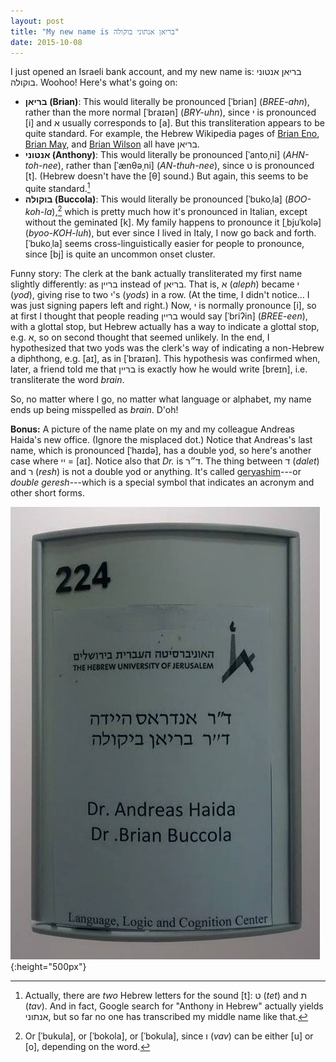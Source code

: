 ```yaml
---
layout: post
title: "My new name is בריאן אנתוני בוקולה"
date: 2015-10-08
---
```


I just opened an Israeli bank account, and my new name is: בריאן אנטוני בוקולה.
Woohoo! Here's what's going on:

- **בריאן (Brian)**: This would literally be pronounced \[ˈbrian\]
  (*BREE-ahn*), rather than the more normal \[ˈbraɪən\] (*BRY-uhn*), since י is
  pronounced \[i\] and א usually corresponds to \[a\]. But this transliteration
  appears to be quite standard. For example, the Hebrew Wikipedia pages of
  [Brian Eno][be], [Brian May][bm], and [Brian Wilson][bw] all have בריאן.
- **אנטוני (Anthony)**: This would literally be pronounced \[ˈantoˌni\]
  (*AHN-toh-nee*), rather than \[ˈænθəˌni\] (*AN-thuh-nee*), since ט is
  pronounced \[t\]. (Hebrew doesn't have the \[θ\] sound.) But again, this
  seems to be quite standard.[^t]
- **בוקולה (Buccola)**: This would literally be pronounced \[ˈbukoˌla\]
  (*BOO-koh-la*),[^uo] which is pretty much how it's pronounced in Italian,
  except without the geminated \[k\]. My family happens to pronounce it
  \[ˌbjuˈkolə\] (*byoo-KOH-luh*), but ever since I lived in Italy, I now go
  back and forth. \[ˈbukoˌla\] seems cross-linguistically easier for people to
  pronounce, since [bj] is quite an uncommon onset cluster.

[be]: https://he.wikipedia.org/wiki/%D7%91%D7%A8%D7%99%D7%90%D7%9F_%D7%90%D7%99%D7%A0%D7%95
[bm]: https://he.wikipedia.org/wiki/%D7%91%D7%A8%D7%99%D7%90%D7%9F_%D7%9E%D7%99%D7%99
[bw]: https://he.wikipedia.org/wiki/%D7%91%D7%A8%D7%99%D7%90%D7%9F_%D7%95%D7%99%D7%9C%D7%A1%D7%95%D7%9F

[^t]: Actually, there are *two* Hebrew letters for the sound [t]: ט (*tet*) and
      ת (*tav*). And in fact, Google search for "Anthony in Hebrew" actually
      yields אנתוני, but so far no one has transcribed my middle name like
      that.

[^uo]: Or \[ˈbukula\], or \[ˈbokola\], or \[ˈbokula\], since ו (*vav*) can be
       either \[u\] or \[o\], depending on the word.

Funny story: The clerk at the bank actually transliterated my first name
slightly differently: as בריין instead of בריאן. That is, א (*aleph*) became י
(*yod*), giving rise to two י's (*yods*) in a row. (At the time, I didn't
notice... I was just signing papers left and right.) Now, י is normally
pronounce \[i\], so at first I thought that people reading בריין would say
\[ˈbriʔin\] (*BREE-een*), with a glottal stop, but Hebrew actually has a way to
indicate a glottal stop, e.g. א, so on second thought that seemed unlikely. In
the end, I hypothesized that two yods was the clerk's way of indicating a
non-Hebrew a diphthong, e.g. [aɪ], as in [ˈbraɪən]. This hypothesis was
confirmed when, later, a friend told me that בריין is exactly how he would
write [breɪn], i.e. transliterate the word *brain*.

So, no matter where I go, no matter what language or alphabet, my name ends up
being misspelled as *brain*. D'oh!

**Bonus:** A picture of the name plate on my and my colleague Andreas Haida's
new office. (Ignore the misplaced dot.) Notice that Andreas's last name, which
is pronounced \[ˈhaɪdə\], has a double yod, so here's another case where יי =
\[aɪ\]. Notice also that *Dr.* is ד״ר. The thing between ד (*dalet*) and ר
(*resh*) is not a double yod or anything. It's called [geryashim][ger]---or
*double geresh*---which is a special symbol that indicates an acronym and other
short forms.

[ger]: https://en.wikipedia.org/wiki/Gershayim

![Dr. Brian Buccola](/images/dr-brian-buccola-llcc.jpg){:height="500px"}
